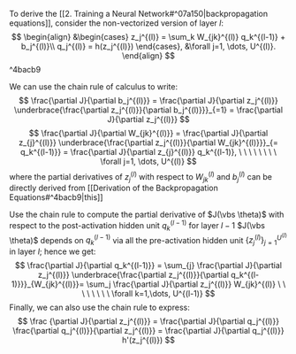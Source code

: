 To derive the [[2. Training a Neural Network#^07a150|backpropagation equations]], consider the non-vectorized version of layer $l$:
$$
\begin{align}
&\begin{cases}
z_j^{(l)} = \sum_k W_{jk}^{(l)} q_k^{(l-1)} + b_j^{(l)}\\
q_j^{(l)} = h(z_j^{(l)})
\end{cases},  &\forall j=1, \dots, U^{(l)}. 
\end{align}
$$
^4bacb9

We can use the chain rule of calculus to write:
$$
\frac{\partial J}{\partial b_j^{(l)}} = \frac{\partial J}{\partial z_j^{(l)}} \underbrace{\frac{\partial z_j^{(l)}}{\partial b_j^{(l)}}}_{=1} = \frac{\partial J}{\partial z_j^{(l)}}
$$
$$
\frac{\partial J}{\partial W_{jk}^{(l)}} = \frac{\partial J}{\partial z_{j}^{(l)}} \underbrace{\frac{\partial z_j^{(l)}}{\partial W_{jk}^{(l)}}}_{= q_k^{(l-1)}} = \frac{\partial J}{\partial z_{j}^{(l)}} q_k^{(l-1)}, \ \ \ \ \ \ \ \ \forall j=1, \dots, U^{(l)}
$$
where the partial derivatives of $z_j^{(l)}$ with respect to $W_{jk}^{(l)}$ and $b_j^{(l)}$ can be directly derived from [[Derivation of the Backpropagation Equations#^4bacb9|this]] 

Use the chain rule to compute the partial derivative of $J(\vbs \theta)$ with respect to the post-activation hidden unit $q_k^{(l-1)}$ for layer $l-1$
$J(\vbs \theta)$ depends on $q_k^{(l-1)}$ via all the pre-activation hidden unit $\{ z_j^{(l)}\}_{j=1}^{U^{(l)}}$ in layer $l$; hence we get:
$$
\frac{\partial J}{\partial q_k^{(l-1)}} = \sum_{j} \frac{\partial J}{\partial z_j^{(l)}} \underbrace{\frac{\partial z_j^{(l)}}{\partial q_k^{(l-1)}}}_{W_{jk}^{(l)}}= \sum_j \frac{\partial J}{\partial z_j^{(l)}} W_{jk}^{(l)} \ \ \ \ \ \ \ \ \forall k=1,\dots, U^{(l-1)}
$$
Finally, we can also use the chain rule to express:
$$
\frac {\partial J}{\partial z_j^{(l)}} = \frac{\partial J}{\partial q_j^{(l)}} \frac{\partial q_j^{(l)}}{\partial z_j^{(l)}} = \frac{\partial J}{\partial q_j^{(l)}} h'(z_j^{(l)})
$$